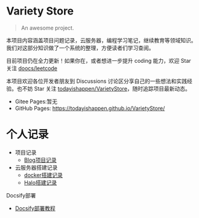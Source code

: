<!--首页内容-->

# Variety Store

> An awesome project.



本项目内容涵盖项目问题记录，云服务器，编程学习笔记，继续教育等领域知识。我们对这部分知识做了一个系统的整理，方便读者们学习查阅。

目前项目仍在全力更新！如果你在，或者想进一步提升 coding 能力，欢迎 Star 关注 [doocs/leetcode](https://github.com/doocs/leetcode)

本项目欢迎各位开发者朋友到 Discussions 讨论区分享自己的一些想法和实践经验。也不妨 Star 关注 [todayishappen/VarietyStore](https://github.com/todayishappen/VarietyStore)，随时追踪项目最新动态。

- Gitee Pages:暂无
- GitHub Pages: https://todayishappen.github.io/VarietyStore/







# 个人记录

* 项目记录
  * [Blog项目记录](/ProjectDocs/个人记录/项目记录/Blog项目记录.md) <!--注意这里是相对路径-->
* 云服务器搭建记录
  * [docker搭建记录](/ProjectDocs/个人记录/云服务器搭建记录/docker搭建记录.md)
  * [Halo搭建记录](/ProjectDocs/个人记录/云服务器搭建记录/Halo搭建记录.md)





Docsify部署

* [Docsify部署教程](/ProjectDocs/Docsify部署教程.md)

